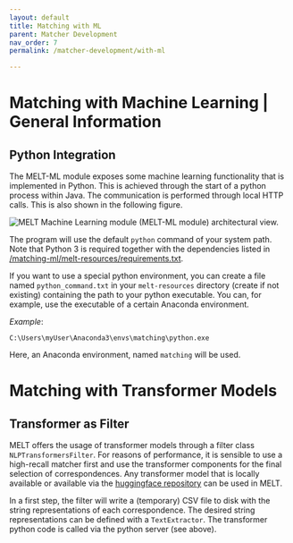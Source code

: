 ```yaml
---
layout: default
title: Matching with ML
parent: Matcher Development
nav_order: 7
permalink: /matcher-development/with-ml

---
```


# Matching with Machine Learning | General Information


## Python Integration
The MELT-ML module exposes some machine learning functionality that is implemented in Python. This is achieved
through the start of a python process within Java. The communication is performed through local HTTP calls. This
is also shown in the following figure. 

<img src="https://raw.githubusercontent.com/dwslab/melt/gh-pages/media/melt_ml_architecture.png" alt="MELT Machine Learning module (MELT-ML module) architectural view.">

The program will use the default `python` command of your system path.
Note that Python 3 is required together with the dependencies listed 
in [/matching-ml/melt-resources/requirements.txt](https://github.com/dwslab/melt/blob/master/matching-ml/src/main/resources/requirements.txt).

If you want to use a special python environment, you can create a file named `python_command.txt`
in your `melt-resources` directory (create if not existing) containing the path to your python executable. You can, for example,
use the executable of a certain Anaconda environment. 

*Example*:
```
C:\Users\myUser\Anaconda3\envs\matching\python.exe
```
Here, an Anaconda environment, named `matching` will be used.


# Matching with Transformer Models

## Transformer as Filter
MELT offers the usage of transformer models through a filter class `NLPTransformersFilter`. For reasons of performance, it is sensible to use a high-recall matcher first and use the transformer components for the final selection of correspondences. Any transformer model that is locally available or available via the [huggingface repository](https://huggingface.co/) can be used in MELT. 

In a first step, the filter will write a (temporary) CSV file to disk with the string representations of each correspondence. The desired string representations can be defined with a `TextExtractor`. The transformer python code is called via the python server (see above). 



